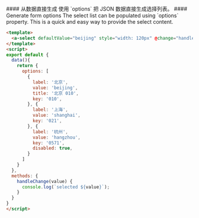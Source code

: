 
<cn>
#### 从数据直接生成
使用 `options` 把 JSON 数据直接生成选择列表。
</cn>

<us>
#### Generate form options
The select list can be populated using `options` property. This is a quick and easy way to provide the select content.
</us>

```html
<template>
  <a-select defaultValue="beijing" style="width: 120px" @change="handleChange" :options="options"/>
</template>
<script>
export default {
  data(){
    return {
      options: [
        {
          label: '北京',
          value: 'beijing',
          title: '北京 010',
          key: '010',
        }, {
          label: '上海',
          value: 'shanghai',
          key: '021',
        }, {
          label: '杭州',
          value: 'hangzhou',
          key: '0571',
          disabled: true,
        }
      ]
    }
  },
  methods: {
    handleChange(value) {
      console.log(`selected ${value}`);
    }
  }
}
</script>
```

